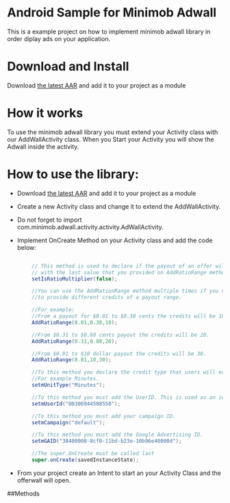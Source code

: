 # Android Sample for Minimob Adwall

This is a example project on how to implement minimob adwall library
 in order diplay ads on your application.

# Download and Install
Download [the latest AAR][1] and add it to your project as a module

# How it works

To use the minimob adwall library you must extend your Activity class with our AddWallActivity class.
When you Start your Activity you will show the Adwall inside the activity.


# How to use the library:

- Download [the latest AAR][1] and add it to your project as a module

- Create a new Activity class and change it to extend the AddWallActivity.

- Do not forget to import com.minimob.adwall.activity.activity.AdWallActivity.

- Implement OnCreate Method on your Activity class and add the code below:

```groovy

        // This method is used to declare if the payout of an offer will be multiplied
        // with the last value that you provided on AddRatioRange method.
        setIsRatioMultiplier(false);

        //You can use the AddRationRange method multiple times if you need
        //to provide different credits of a payout range.

        //For example:
        //From a payout for $0.01 to $0.30 cents the credits will be 10.
        AddRatioRange(0.01,0.30,10);

        //From $0.31 to $0.80 cents payout the credits will be 20.
        AddRatioRange(0.31,0.80,20);

        //From $0.91 to $10 dollar payout the credits will be 30.
        AddRatioRange(0.81,10,30);

        //To this method you declare the credit type that users will earn on adwall.
        //For example Minutes.
        setmUnitType("Minutes");

        //To this method you must add the UserID. This is used as an identifier for user clicks.
        setmUserId("00306944508550");

        //To this method you must add your campaign ID.
        setmCampaign("default");

        //To this method you must add the Google Advertising ID.
        setmGAID("38400000-8cf0-11bd-b23e-10b96e40000d");

        //The super.OnCreate must be called last
        super.onCreate(savedInstanceState);
```

- From your project create an Intent to start an your Activity Class and the offerwall will open.

##Methods



[1]:https://github.com/shermanventures/minimob_adwall/raw/master/com.minimob.adwall/com.minimob.adwall.aar
